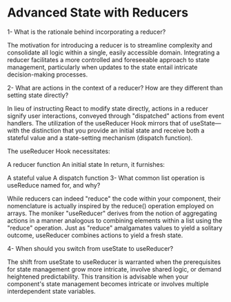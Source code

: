 # Advanced State with Reducers
1- What is the rationale behind incorporating a reducer?

The motivation for introducing a reducer is to streamline complexity and consolidate all logic within a single, easily accessible domain. Integrating a reducer facilitates a more controlled and foreseeable approach to state management, particularly when updates to the state entail intricate decision-making processes.

2- What are actions in the context of a reducer? How are they different than setting state directly?

In lieu of instructing React to modify state directly, actions in a reducer signify user interactions, conveyed through "dispatched" actions from event handlers. The utilization of the useReducer Hook mirrors that of useState—with the distinction that you provide an initial state and receive both a stateful value and a state-setting mechanism (dispatch function).

The useReducer Hook necessitates:

A reducer function
An initial state
In return, it furnishes:

A stateful value
A dispatch function
3- What common list operation is useReduce named for, and why?


While reducers can indeed "reduce" the code within your component, their nomenclature is actually inspired by the reduce() operation employed on arrays. The moniker "useReducer" derives from the notion of aggregating actions in a manner analogous to combining elements within a list using the "reduce" operation. Just as "reduce" amalgamates values to yield a solitary outcome, useReducer combines actions to yield a fresh state.

4- When should you switch from useState to useReducer?

The shift from useState to useReducer is warranted when the prerequisites for state management grow more intricate, involve shared logic, or demand heightened predictability. This transition is advisable when your component's state management becomes intricate or involves multiple interdependent state variables.
